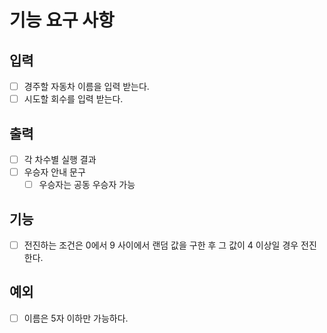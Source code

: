# 기능 요구 사항
## 입력
- [ ] 경주할 자동차 이름을 입력 받는다.
- [ ] 시도할 회수를 입력 받는다.

## 출력
- [ ] 각 차수별 실행 결과
- [ ] 우승자 안내 문구
  - [ ] 우승자는 공동 우승자 가능

## 기능
- [ ] 전진하는 조건은 0에서 9 사이에서 랜덤 값을 구한 후 그 값이 4 이상일 경우 전진한다.

## 예외
- [ ] 이름은 5자 이하만 가능하다.